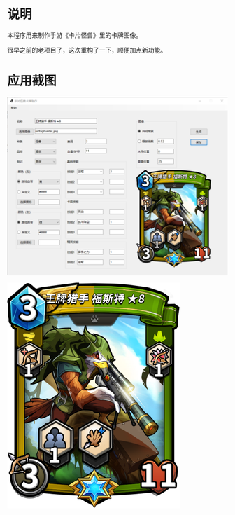 # 说明

本程序用来制作手游《卡片怪兽》里的卡牌图像。

很早之前的老项目了，这次重构了一下，顺便加点新功能。

# 应用截图

![image](https://github.com/JiamingDong/CardMaker/blob/master/ui/example/%E6%BC%94%E7%A4%BA.png)

![image](https://github.com/JiamingDong/CardMaker/blob/master/ui/example/%E7%8E%8B%E7%89%8C%E7%8C%8E%E6%89%8B%20%E7%A6%8F%E6%96%AF%E7%89%B9%20%E2%98%858.png)

